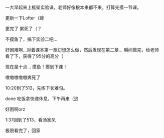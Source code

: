 一大早起来上框架实验课，老师好像根本来都不来，打算先摸一节课。

更新一下Lofter（蹲 

更完了 累死了（？

不摸鱼了，搞下实验二吧...

好困难啊…对着课本第一章幻想怎么做，然后发现在第二章… 瞬间做完，给老师看了下，获得了95分的高分（

现在是十点… 摸鱼！摸到下课！

嗷嗷嗷嗷嗷爽死了

10:20到了513，先练下长难句。

done 吃饭拿快递休息，下午再来（逃

好困啊orz

1:37回到了513，看汤家凤

极限看完了，回家